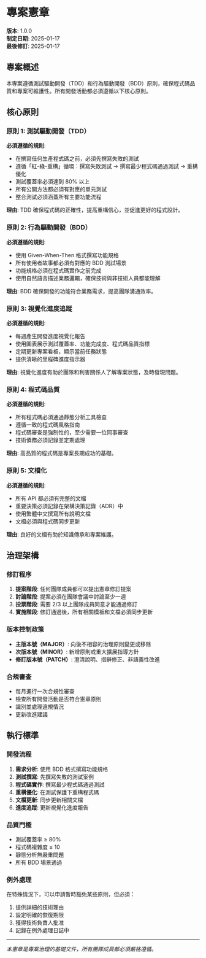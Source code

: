 # 專案憲章

<!-- 
同步影響報告:
版本變更: 無 → 1.0.0
新增章節: 測試驅動開發原則、行為驅動開發原則、視覺化進度追蹤原則
移除章節: 無
需要更新的模板: ✅ 全部新建
後續待辦事項: 無
-->

**版本**: 1.0.0  
**制定日期**: 2025-01-17  
**最後修訂**: 2025-01-17

## 專案概述

本專案遵循測試驅動開發（TDD）和行為驅動開發（BDD）原則，確保程式碼品質和專案可維護性。所有開發活動都必須遵循以下核心原則。

## 核心原則

### 原則 1: 測試驅動開發（TDD）

**必須遵循的規則**:
- 在撰寫任何生產程式碼之前，必須先撰寫失敗的測試
- 遵循「紅-綠-重構」循環：撰寫失敗測試 → 撰寫最少程式碼通過測試 → 重構優化
- 測試覆蓋率必須達到 80% 以上
- 所有公開方法都必須有對應的單元測試
- 整合測試必須涵蓋所有主要功能流程

**理由**: TDD 確保程式碼的正確性，提高重構信心，並促進更好的程式設計。

### 原則 2: 行為驅動開發（BDD）

**必須遵循的規則**:
- 使用 Given-When-Then 格式撰寫功能規格
- 所有使用者故事都必須有對應的 BDD 測試場景
- 功能規格必須在程式碼實作之前完成
- 使用自然語言描述業務邏輯，確保技術與非技術人員都能理解

**理由**: BDD 確保開發的功能符合業務需求，提高團隊溝通效率。

### 原則 3: 視覺化進度追蹤

**必須遵循的規則**:
- 每週產生開發進度視覺化報告
- 使用圖表展示測試覆蓋率、功能完成度、程式碼品質指標
- 定期更新專案看板，顯示當前任務狀態
- 提供清晰的里程碑進度指示器

**理由**: 視覺化進度有助於團隊和利害關係人了解專案狀態，及時發現問題。

### 原則 4: 程式碼品質

**必須遵循的規則**:
- 所有程式碼必須通過靜態分析工具檢查
- 遵循一致的程式碼風格指南
- 程式碼審查是強制性的，至少需要一位同事審查
- 技術債務必須記錄並定期處理

**理由**: 高品質的程式碼是專案長期成功的基礎。

### 原則 5: 文檔化

**必須遵循的規則**:
- 所有 API 都必須有完整的文檔
- 重要決策必須記錄在架構決策記錄（ADR）中
- 使用繁體中文撰寫所有說明文檔
- 文檔必須與程式碼同步更新

**理由**: 良好的文檔有助於知識傳承和專案維護。

## 治理架構

### 修訂程序

1. **提案階段**: 任何團隊成員都可以提出憲章修訂提案
2. **討論階段**: 提案必須在團隊會議中討論至少一週
3. **投票階段**: 需要 2/3 以上團隊成員同意才能通過修訂
4. **實施階段**: 修訂通過後，所有相關模板和文檔必須同步更新

### 版本控制政策

- **主版本號（MAJOR）**: 向後不相容的治理原則變更或移除
- **次版本號（MINOR）**: 新增原則或重大擴展指導方針
- **修訂版本號（PATCH）**: 澄清說明、措辭修正、非語義性改進

### 合規審查

- 每月進行一次合規性審查
- 檢查所有開發活動是否符合憲章原則
- 識別並處理違規情況
- 更新改進建議

## 執行標準

### 開發流程

1. **需求分析**: 使用 BDD 格式撰寫功能規格
2. **測試撰寫**: 先撰寫失敗的測試案例
3. **程式碼實作**: 撰寫最少程式碼通過測試
4. **重構優化**: 在測試保護下重構程式碼
5. **文檔更新**: 同步更新相關文檔
6. **進度追蹤**: 更新視覺化進度報告

### 品質門檻

- 測試覆蓋率 ≥ 80%
- 程式碼複雜度 ≤ 10
- 靜態分析無嚴重問題
- 所有 BDD 場景通過

### 例外處理

在特殊情況下，可以申請暫時豁免某些原則，但必須：
1. 提供詳細的技術理由
2. 設定明確的恢復期限
3. 獲得技術負責人批准
4. 記錄在例外處理日誌中

---

*本憲章是專案治理的基礎文件，所有團隊成員都必須嚴格遵循。*